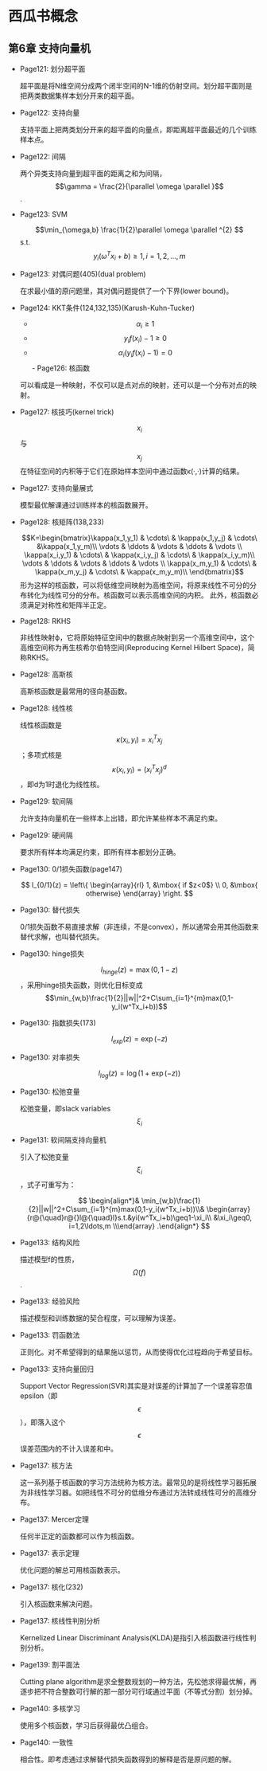 # 西瓜书概念
## 第6章 支持向量机
- Page121: 划分超平面

    超平面是将N维空间分成两个闭半空间的N-1维的仿射空间。划分超平面则是把两类数据集样本划分开来的超平面。
- Page122: 支持向量

    支持平面上把两类划分开来的超平面的向量点，即距离超平面最近的几个训练样本点。
- Page122: 间隔

    两个异类支持向量到超平面的距离之和为间隔，$$\gamma = \frac{2}{\parallel \omega \parallel }$$.
- Page123: SVM

    $$\min_{\omega,b} \frac{1}{2}\parallel \omega \parallel ^{2} $$
    s.t. $$y_i(\omega ^{T}x_i+b)\geqslant 1, i=1,2,...,m$$
- Page123: 对偶问题(405)(dual problem)

    在求最小值的原问题里，其对偶问题提供了一个下界(lower bound)。
- Page124: KKT条件(124,132,135)(Karush-Kuhn-Tucker)

    - $$\alpha _i\geqslant 1$$
    - $$y_i f(x_i)-1\geqslant 0$$
    - $$\alpha _i(y_if(x_i)-1)=0$$ - Page126: 核函数

    可以看成是一种映射，不仅可以是点对点的映射，还可以是一个分布对点的映射。
- Page127: 核技巧(kernel trick)

    $$x_i$$与$$x_j$$在特征空间的内积等于它们在原始样本空间中通过函数κ(·,·)计算的结果。
- Page127: 支持向量展式

    模型最优解课通过训练样本的核函数展开。
- Page128: 核矩阵(138,233)

    $$K=\begin{bmatrix}\kappa(x_1,y_1) & \cdots\ & \kappa(x_1,y_j) & \cdots\ &\kappa(x_1,y_m)\\
 \vdots & \ddots & \vdots & \ddots  & \vdots  \\ \kappa(x_i,y_1) & \cdots\  & \kappa(x_i,y_j)  & \cdots\ & \kappa(x_i,y_m)\\
 \vdots & \ddots & \vdots & \ddots  & \vdots  \\ \kappa(x_m,y_1) & \cdots\ & \kappa(x_m,y_j)  & \cdots\ & \kappa(x_m,y_m)\\ \end{bmatrix}$$
    形为这样的核函数，可以将低维空间映射为高维空间，将原来线性不可分的分布转化为线性可分的分布。核函数可以表示高维空间的内积。
    此外，核函数必须满足对称性和矩阵半正定。
- Page128: RKHS

    非线性映射ϕ，它将原始特征空间中的数据点映射到另一个高维空间中，这个高维空间称为再生核希尔伯特空间(Reproducing Kernel Hilbert Space)，简称RKHS。
- Page128: 高斯核

    高斯核函数是最常用的径向基函数。
- Page128: 线性核

    线性核函数是$$\kappa(x_i,y_i)=x_i^Tx_j$$；多项式核是$$\kappa(x_i,y_i)=(x_i^Tx_j)^d$$，即d为1时退化为线性核。
- Page129: 软间隔

    允许支持向量机在一些样本上出错，即允许某些样本不满足约束。
- Page129: 硬间隔

    要求所有样本均满足约束，即所有样本都划分正确。
- Page130: 0/1损失函数(page147)

    $$ l_{0/1}(z) = \left\{ \begin{array}{rl} 1, &\mbox{ if $z<0$} \\ 0, &\mbox{ otherwise} \end{array} \right. $$
- Page130: 替代损失

    0/1损失函数不易直接求解（非连续，不是convex），所以通常会用其他函数来替代求解，也叫替代损失。
- Page130: hinge损失

    $$l_{hinge}(z)=\max(0,1-z)$$，采用hinge损失函数，则优化目标变成$$\min_{w,b}\frac{1}{2}||w||^2+C\sum_{i=1}^{m}max(0,1-y_i(w^Tx_i+b))$$
- Page130: 指数损失(173)

    $$l_{exp}(z)=\exp(-z)$$
- Page130: 对率损失

    $$l_{log}(z)=\log(1+\exp(-z))$$
- Page130: 松弛变量

    松弛变量，即slack variables$$\xi_i$$

- Page131: 软间隔支持向量机

    引入了松弛变量$$\xi_i$$，式子可重写为：

    $$ \begin{align*}& \min_{w,b}\frac{1}{2}||w||^2+C\sum_{i=1}^{m}max(0,1-y_i(w^Tx_i+b))\\& \begin{array}{r@{\quad}r@{}l@{\quad}l}s.t.&yi(w^Tx_i+b)\geq1-\xi_i\\ &\xi_i\geq0, i=1,2\ldots,m  \\\end{array} .\end{align*} $$
- Page133: 结构风险

    描述模型f的性质，$$\Omega(f)$$.
- Page133: 经验风险

    描述模型和训练数据的契合程度，可以理解为误差。
- Page133: 罚函数法

    正则化。对不希望得到的结果施以惩罚，从而使得优化过程趋向于希望目标。
- Page133: 支持向量回归

    Support Vector Regression(SVR)其实是对误差的计算加了一个误差容忍值epsilon（即$$\epsilon$$），即落入这个$$\epsilon$$误差范围内的不计入误差和中。
- Page137: 核方法

    这一系列基于核函数的学习方法统称为核方法。最常见的是将线性学习器拓展为非线性学习器。如把线性不可分的低维分布通过方法转成线性可分的高维分布。
- Page137: Mercer定理

    任何半正定的函数都可以作为核函数。
- Page137: 表示定理

    优化问题的解总可用核函数表示。
- Page137: 核化(232)

    引入核函数来解决问题。
- Page137: 核线性判别分析

    Kernelized Linear Discriminant Analysis(KLDA)是指引入核函数进行线性判别分析。
- Page139: 割平面法

    Cutting plane algorithm是求全整数规划的一种方法，先松弛求得最优解，再逐步把不符合整数可行解的那一部分可行域通过平面（不等式分割）划分掉。
- Page140: 多核学习

    使用多个核函数，学习后获得最优凸组合。
- Page140: 一致性

    相合性。即考虑通过求解替代损失函数得到的解释是否是原问题的解。
